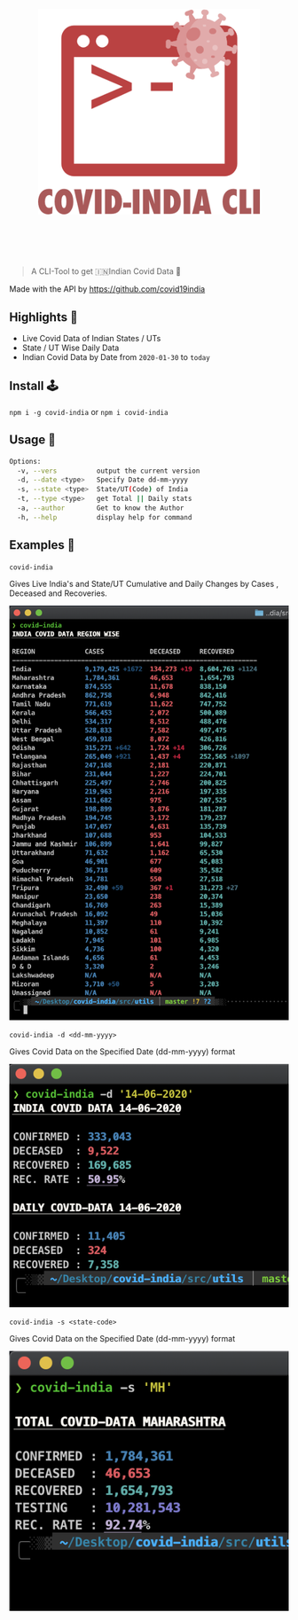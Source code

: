 <h1 align="center">
	<br>
	<img width="400" src="media/logo.png" alt="logo">
	<br>
	<br>
	<br>
</h1>

> A CLI-Tool to get 🇮🇳Indian Covid Data 🦠

Made with the API by https://github.com/covid19india

## Highlights 🚀

- Live Covid Data of Indian States / UTs
- State / UT Wise Daily Data
- Indian Covid Data by Date from `2020-01-30` to `today`

## Install 🕹

`npm i -g covid-india` or `npm i covid-india`

## Usage 🧪

```bash
Options:
  -v, --vers          output the current version
  -d, --date <type>   Specify Date dd-mm-yyyy
  -s, --state <type>  State/UT(Code) of India
  -t, --type <type>   get Total || Daily stats
  -a, --author        Get to know the Author
  -h, --help          display help for command
```

## Examples 🧬

`covid-india`

Gives Live India's and State/UT Cumulative and Daily Changes by Cases , Deceased and Recoveries.

![Covid-India](./media/covid-india.png)

`covid-india -d <dd-mm-yyyy>`

Gives Covid Data on the Specified Date (dd-mm-yyyy) format

![Date](./media/date.png)

`covid-india -s <state-code>`

Gives Covid Data on the Specified Date (dd-mm-yyyy) format

![Date](./media/state.png)
